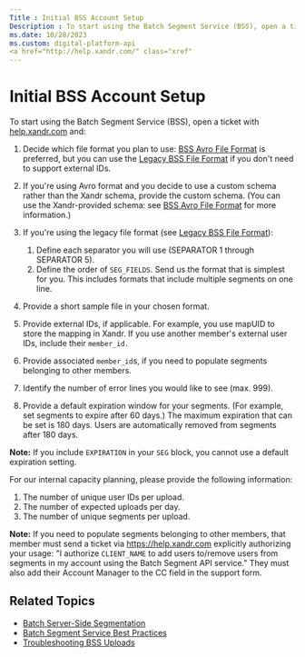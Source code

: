 ```yaml
---
Title : Initial BSS Account Setup
Description : To start using the Batch Segment Service (BSS), open a ticket with
ms.date: 10/28/2023
ms.custom: digital-platform-api
<a href="http://help.xandr.com/" class="xref"
---
```



# Initial BSS Account Setup



To start using the Batch Segment Service (BSS), open a ticket with
<a href="http://help.xandr.com/" class="xref"
target="_blank">help.xandr.com</a> and:

1.  Decide which file format you plan to use: <a
    href="bss-avro-file-format.md"
    class="xref" target="_blank">BSS Avro File Format</a> is preferred,
    but you can use the <a
    href="legacy-bss-file-format.md"
    class="xref" target="_blank">Legacy BSS File Format</a> if you don't
    need to support external IDs.

2.  If you're using Avro format and you decide to use a custom schema
    rather than the Xandr schema, provide the custom schema. (You can
    use the Xandr-provided schema: see <a
    href="bss-avro-file-format.md"
    class="xref" target="_blank">BSS Avro File Format</a> for more
    information.)

3.  If you're using the legacy file format (see <a
    href="legacy-bss-file-format.md"
    class="xref" target="_blank">Legacy BSS File Format</a>):
    1.  Define each separator you will use (SEPARATOR 1 through
        SEPARATOR 5).
    2.  Define the order of `SEG_FIELDS`. Send us the format that is
        simplest for you. This includes formats that include multiple
        segments on one line.

4.  Provide a short sample file in your chosen format.

5.  Provide external IDs, if applicable. For example, you use mapUID to
    store the mapping in Xandr. If you use another member's external
    user IDs, include their `member_id.`

6.  Provide associated `member_id`s, if you need to populate segments
    belonging to other members.

7.  Identify the number of error lines you would like to see (max. 999).

8.  Provide a default expiration window for your segments. (For example,
    set segments to expire after 60 days.) The maximum expiration that
    can be set is 180 days. Users are automatically removed from
    segments after 180 days.



<b>Note:</b> If you include `EXPIRATION` in
your `SEG` block, you cannot use a default expiration setting.



For our internal capacity planning, please provide the following
information:

1.  The number of unique user IDs per upload.
2.  The number of expected uploads per day.
3.  The number of unique segments per upload.



<b>Note:</b> If you need to populate segments
belonging to other members, that member must send a ticket via
<a href="https://help.xandr.com/" class="xref"
target="_blank">https://help.xandr.com</a> explicitly authorizing your
usage: "I authorize `CLIENT_NAME` to add users to/remove users from
segments in my account using the Batch Segment API service." They must
also add their Account Manager to the CC field in the support form.



>

## **Related Topics**

- <a
  href="batch-server-side-segmentation.md"
  class="xref" target="_blank">Batch Server-Side Segmentation</a>
- <a
  href="batch-segment-service-best-practices.md"
  class="xref" target="_blank">Batch Segment Service Best Practices</a>
- <a
  href="troubleshooting-bss-uploads.md"
  class="xref" target="_blank">Troubleshooting BSS Uploads</a>






